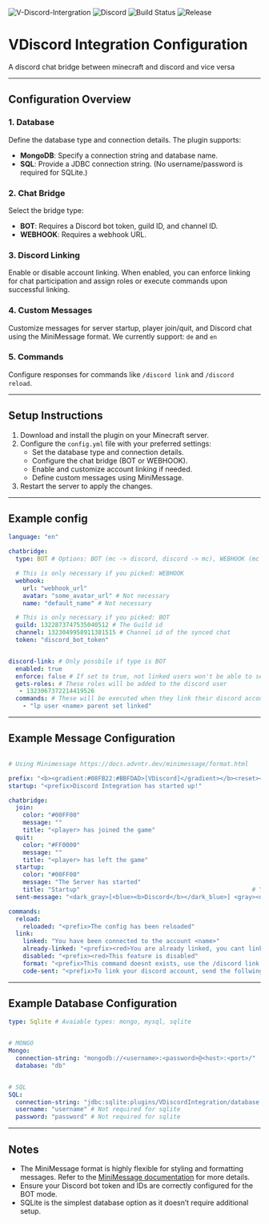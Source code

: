![V-Discord-Intergration](https://cdn.modrinth.com/data/cached_images/6eddb7b31cf0eeed5156ae4c6ac961da2f02aa7a_0.webp)
![Discord](https://img.shields.io/discord/1322873747535040512)
![Build Status](https://img.shields.io/github/actions/workflow/status/Varilx-Developement/VDiscordIntegration/build.yml?branch=main)
![Release](https://img.shields.io/github/v/release/Varilx-Developement/VDiscordIntegration)

# VDiscord Integration Configuration

A discord chat bridge between minecraft and discord and vice versa

---


## Configuration Overview

### 1. **Database**
Define the database type and connection details. The plugin supports:
- **MongoDB**: Specify a connection string and database name.
- **SQL**: Provide a JDBC connection string. (No username/password is required for SQLite.)

### 2. **Chat Bridge**
Select the bridge type:
- **BOT**: Requires a Discord bot token, guild ID, and channel ID.
- **WEBHOOK**: Requires a webhook URL.

### 3. **Discord Linking**
Enable or disable account linking. When enabled, you can enforce linking for chat participation and assign roles or execute commands upon successful linking.

### 4. **Custom Messages**
Customize messages for server startup, player join/quit, and Discord chat using the MiniMessage format.
We currently support: `de` and `en`

### 5. **Commands**
Configure responses for commands like `/discord link` and `/discord reload`.

---

## Setup Instructions

1. Download and install the plugin on your Minecraft server.
2. Configure the `config.yml` file with your preferred settings:
    - Set the database type and connection details.
    - Configure the chat bridge (BOT or WEBHOOK).
    - Enable and customize account linking if needed.
    - Define custom messages using MiniMessage.
3. Restart the server to apply the changes.

---

## Example config

```yaml
language: "en"

chatbridge:
  type: BOT # Options: BOT (mc -> discord, discord -> mc), WEBHOOK (mc -> discord)

  # This is only necessary if you picked: WEBHOOK
  webhook:
    url: "webhook_url"
    avatar: "some_avatar_url" # Not necessary
    name: "default_name" # Not necessary

  # This is only necessary if you picked: BOT
  guild: 1322873747535040512 # The Guild id
  channel: 1323049958911381515 # Channel id of the synced chat
  token: "discord_bot_token"


discord-link: # Only possbile if type is BOT
  enabled: true
  enforce: false # If set to true, not linked users won't be able to send messages in the discord chat
  gets-roles: # These roles will be added to the discord user
   - 1323067372214419526
  commands: # These will be executed when they link their discord account
    - "lp user <name> parent set linked"

```

---

## Example Message Configuration

```yaml

# Using Minimessage https://docs.advntr.dev/minimessage/format.html

prefix: "<b><gradient:#08FB22:#BBFDAD>[VDiscord]</gradient></b><reset><!i><gray> " # This prefix can be used anywhere as "<prefix>"
startup: "<prefix>Discord Integration has started up!"

chatbridge:
  join:
    color: "#00FF00"
    message: ""
    title: "<player> has joined the game"
  quit:
    color: "#FF0000"
    message: ""
    title: "<player> has left the game"
  startup:
    color: "#00FF00"
    message: "The Server has started"
    title: "Startup"                                                # You can also use <name>, but thats only returns the ign
  sent-message: "<dark_gray>[<blue><b>Discord</b></dark_blue>] <gray><discordname> <dark_gray>»  <yellow><message>"

commands:
  reload:
    reloaded: "<prefix>The config has been reloaded"
  link:
    linked: "You have been connected to the account <name>"
    already-linked: "<prefix><red>You are already linked, you cant link again"
    disabled: "<prefix><red>This feature is disabled"
    format: "<prefix>This command doesnt exists, use the /discord link command"
    code-sent: "<prefix>To link your discord account, send the follwing code to the DiscordBot: <click:copy_to_clipboard:<code>><hover:show_text:Click here to copy><yellow><code></yellow> (click to copy)"

```

---

## Example Database Configuration

```yaml
type: Sqlite # Avaiable types: mongo, mysql, sqlite


# MONGO
Mongo:
  connection-string: "mongodb://<username>:<password>@<host>:<port>/"
  database: "db"


# SQL
SQL:
  connection-string: "jdbc:sqlite:plugins/VDiscordIntegration/database.db"
  username: "username" # Not required for sqlite
  password: "password" # Not required for sqlite
```


---

## Notes

- The MiniMessage format is highly flexible for styling and formatting messages. Refer to the [MiniMessage documentation](https://docs.advntr.dev/minimessage/format.html) for more details.
- Ensure your Discord bot token and IDs are correctly configured for the BOT mode.
- SQLite is the simplest database option as it doesn’t require additional setup.
